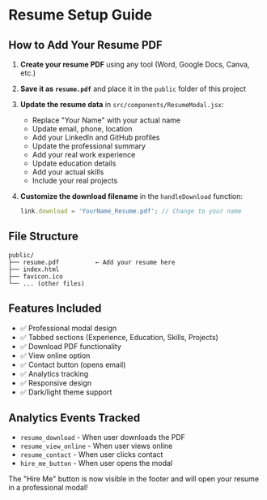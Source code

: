 # Resume Setup Guide

## How to Add Your Resume PDF

1. **Create your resume PDF** using any tool (Word, Google Docs, Canva, etc.)

2. **Save it as `resume.pdf`** and place it in the `public` folder of this project

3. **Update the resume data** in `src/components/ResumeModal.jsx`:
   - Replace "Your Name" with your actual name
   - Update email, phone, location
   - Add your LinkedIn and GitHub profiles
   - Update the professional summary
   - Add your real work experience
   - Update education details
   - Add your actual skills
   - Include your real projects

4. **Customize the download filename** in the `handleDownload` function:
   ```javascript
   link.download = 'YourName_Resume.pdf'; // Change to your name
   ```

## File Structure
```
public/
├── resume.pdf          ← Add your resume here
├── index.html
├── favicon.ico
└── ... (other files)
```

## Features Included
- ✅ Professional modal design
- ✅ Tabbed sections (Experience, Education, Skills, Projects)
- ✅ Download PDF functionality
- ✅ View online option
- ✅ Contact button (opens email)
- ✅ Analytics tracking
- ✅ Responsive design
- ✅ Dark/light theme support

## Analytics Events Tracked
- `resume_download` - When user downloads the PDF
- `resume_view_online` - When user views online
- `resume_contact` - When user clicks contact
- `hire_me_button` - When user opens the modal

The "Hire Me" button is now visible in the footer and will open your resume in a professional modal! 